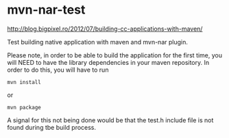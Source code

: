 mvn-nar-test
============

http://blog.bigpixel.ro/2012/07/building-cc-applications-with-maven/

Test building native application with maven and mvn-nar plugin.

Please note, in order to be able to build the application for the first
time, you will NEED  to have the library dependencies in your maven
repository. In order to do this, you will have to run

`mvn install`

or 

`mvn package`

A signal for this not being done would be that the test.h include file is
not found during tbe build process.
